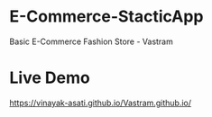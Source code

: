 # E-Commerce-StacticApp
Basic E-Commerce Fashion Store - Vastram
# Live Demo
https://vinayak-asati.github.io/Vastram.github.io/
